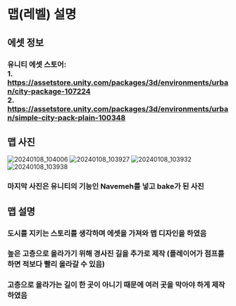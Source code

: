# 맵(레벨) 설명

## 에셋 정보
### 유니티 에셋 스토어: <br/> 1. https://assetstore.unity.com/packages/3d/environments/urban/city-package-107224 <br/> 2. https://assetstore.unity.com/packages/3d/environments/urban/simple-city-pack-plain-100348

## 맵 사진
![20240108_104006](https://github.com/ACEDIA2567/CityGun/assets/101154683/6ffbf6ba-5f4a-4834-8d4d-0875a11a03f0)
![20240108_103927](https://github.com/ACEDIA2567/CityGun/assets/101154683/e200e1af-75ee-4d00-88a3-161d168ebeb5)
![20240108_103932](https://github.com/ACEDIA2567/CityGun/assets/101154683/9086f204-9d4b-461a-bfa4-77ebc91ed70c)
![20240108_103938](https://github.com/ACEDIA2567/CityGun/assets/101154683/b72d2bd2-4882-494b-bf66-5cbce76488cc)
### 마지막 사진은 유니티의 기능인 Navemeh를 넣고 bake가 된 사진

## 맵 설명
### 도시를 지키는 스토리를 생각하며 에셋을 가져와 맵 디자인을 하였음
### 높은 고층으로 올라가기 위해 경사진 길을 추가로 제작 (플레이어가 점프를 하면 적보다 빨리 올라갈 수 있음)
### 고층으로 올라가는 길이 한 곳이 아니기 때문에 여러 곳을 막아야 하게 제작하였음
